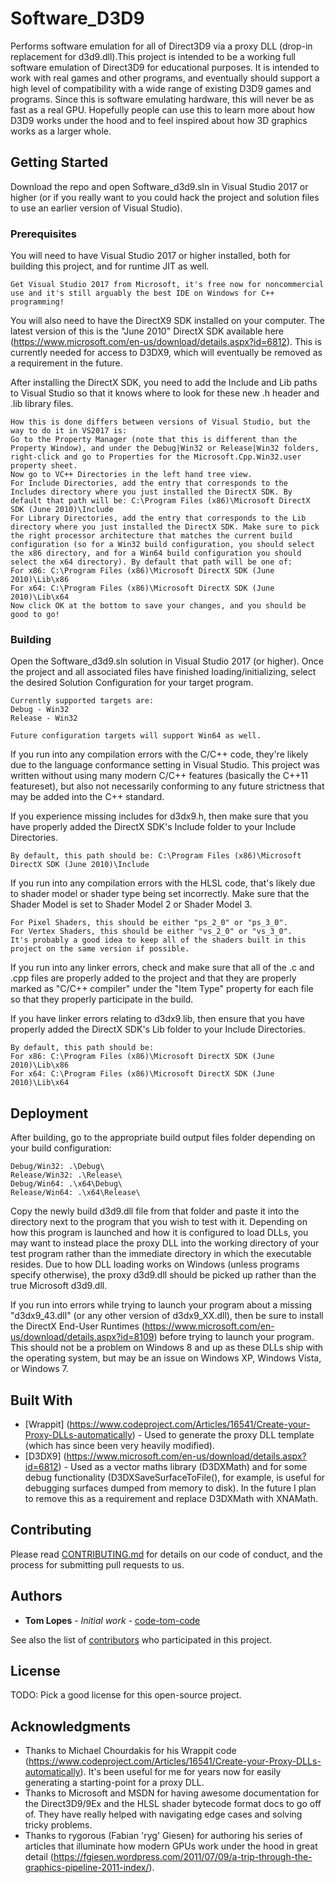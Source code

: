 # Software_D3D9

Performs software emulation for all of Direct3D9 via a proxy DLL (drop-in replacement for d3d9.dll).This project is intended to be a working full software emulation of Direct3D9 for educational purposes. It is intended to work with real games and other programs, and eventually should support a high level of compatibility with a wide range of existing D3D9 games and programs. Since this is software emulating hardware, this will never be as fast as a real GPU. Hopefully people can use this to learn more about how D3D9 works under the hood and to feel inspired about how 3D graphics works as a larger whole.

## Getting Started

Download the repo and open Software_d3d9.sln in Visual Studio 2017 or higher (or if you really want to you could hack the project and solution files to use an earlier version of Visual Studio).

### Prerequisites

You will need to have Visual Studio 2017 or higher installed, both for building this project, and for runtime JIT as well.
```
Get Visual Studio 2017 from Microsoft, it's free now for noncommercial use and it's still arguably the best IDE on Windows for C++ programming!
```

You will also need to have the DirectX9 SDK installed on your computer. The latest version of this is the "June 2010" DirectX SDK available here (https://www.microsoft.com/en-us/download/details.aspx?id=6812). This is currently needed for access to D3DX9, which will eventually be removed as a requirement in the future.

After installing the DirectX SDK, you need to add the Include and Lib paths to Visual Studio so that it knows where to look for these new .h header and .lib library files.
```
How this is done differs between versions of Visual Studio, but the way to do it in VS2017 is:
Go to the Property Manager (note that this is different than the Property Window), and under the Debug|Win32 or Release|Win32 folders, right-click and go to Properties for the Microsoft.Cpp.Win32.user property sheet.
Now go to VC++ Directories in the left hand tree view.
For Include Directories, add the entry that corresponds to the Includes directory where you just installed the DirectX SDK. By default that path will be: C:\Program Files (x86)\Microsoft DirectX SDK (June 2010)\Include
For Library Directories, add the entry that corresponds to the Lib directory where you just installed the DirectX SDK. Make sure to pick the right processor architecture that matches the current build configuration (so for a Win32 build configuration, you should select the x86 directory, and for a Win64 build configuration you should select the x64 directory). By default that path will be one of:
For x86: C:\Program Files (x86)\Microsoft DirectX SDK (June 2010)\Lib\x86
For x64: C:\Program Files (x86)\Microsoft DirectX SDK (June 2010)\Lib\x64
Now click OK at the bottom to save your changes, and you should be good to go!
```

### Building

Open the Software_d3d9.sln solution in Visual Studio 2017 (or higher).
Once the project and all associated files have finished loading/initializing, select the desired Solution Configuration for your target program.
```
Currently supported targets are:
Debug - Win32
Release - Win32

Future configuration targets will support Win64 as well.
```

If you run into any compilation errors with the C/C++ code, they're likely due to the language conformance setting in Visual Studio. This project was written without using many modern C/C++ features (basically the C++11 featureset), but also not necessarily conforming to any future strictness that may be added into the C++ standard.

If you experience missing includes for d3dx9.h, then make sure that you have properly added the DirectX SDK's Include folder to your Include Directories.
```
By default, this path should be: C:\Program Files (x86)\Microsoft DirectX SDK (June 2010)\Include
```

If you run into any compilation errors with the HLSL code, that's likely due to shader model or shader type being set incorrectly. Make sure that the Shader Model is set to Shader Model 2 or Shader Model 3.
```
For Pixel Shaders, this should be either "ps_2_0" or "ps_3_0".
For Vertex Shaders, this should be either "vs_2_0" or "vs_3_0".
It's probably a good idea to keep all of the shaders built in this project on the same version if possible.
```

If you run into any linker errors, check and make sure that all of the .c and .cpp files are properly added to the project and that they are properly marked as "C/C++ compiler" under the "Item Type" property for each file so that they properly participate in the build.

If you have linker errors relating to d3dx9.lib, then ensure that you have properly added the DirectX SDK's Lib folder to your Include Directories.
```
By default, this path should be:
For x86: C:\Program Files (x86)\Microsoft DirectX SDK (June 2010)\Lib\x86
For x64: C:\Program Files (x86)\Microsoft DirectX SDK (June 2010)\Lib\x64
```

## Deployment

After building, go to the appropriate build output files folder depending on your build configuration:
```
Debug/Win32: .\Debug\
Release/Win32: .\Release\
Debug/Win64: .\x64\Debug\
Release/Win64: .\x64\Release\
```
Copy the newly build d3d9.dll file from that folder and paste it into the directory next to the program that you wish to test with it. Depending on how this program is launched and how it is configured to load DLLs, you may want to instead place the proxy DLL into the working directory of your test program rather than the immediate directory in which the executable resides. Due to how DLL loading works on Windows (unless programs specify otherwise), the proxy d3d9.dll should be picked up rather than the true Microsoft d3d9.dll.

If you run into errors while trying to launch your program about a missing "d3dx9_43.dll" (or any other version of d3dx9_XX.dll), then be sure to install the DirectX End-User Runtimes (https://www.microsoft.com/en-us/download/details.aspx?id=8109) before trying to launch your program. This should not be a problem on Windows 8 and up as these DLLs ship with the operating system, but may be an issue on Windows XP, Windows Vista, or Windows 7.

## Built With

* [Wrappit] (https://www.codeproject.com/Articles/16541/Create-your-Proxy-DLLs-automatically) - Used to generate the proxy DLL template (which has since been very heavily modified).
* [D3DX9] (https://www.microsoft.com/en-us/download/details.aspx?id=6812) - Used as a vector maths library (D3DXMath) and for some debug functionality (D3DXSaveSurfaceToFile(), for example, is useful for debugging surfaces dumped from memory to disk). In the future I plan to remove this as a requirement and replace D3DXMath with XNAMath.

## Contributing

Please read [CONTRIBUTING.md](https://gist.github.com/PurpleBooth/b24679402957c63ec426) for details on our code of conduct, and the process for submitting pull requests to us.

## Authors

* **Tom Lopes** - *Initial work* - [code-tom-code](https://github.com/code-tom-code)

See also the list of [contributors](https://github.com/code-tom-code/Software_D3D9/contributors) who participated in this project.

## License

TODO: Pick a good license for this open-source project.

## Acknowledgments

* Thanks to Michael Chourdakis for his Wrappit code (https://www.codeproject.com/Articles/16541/Create-your-Proxy-DLLs-automatically). It's been useful for me for years now for easily generating a starting-point for a proxy DLL.
* Thanks to Microsoft and MSDN for having awesome documentation for the Direct3D9/9Ex and the HLSL shader bytecode format docs to go off of. They have really helped with navigating edge cases and solving tricky problems.
* Thanks to rygorous (Fabian 'ryg' Giesen) for authoring his series of articles that illuminate how modern GPUs work under the hood in great detail (https://fgiesen.wordpress.com/2011/07/09/a-trip-through-the-graphics-pipeline-2011-index/).

